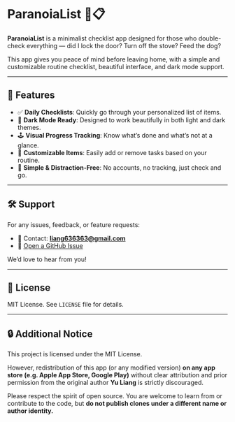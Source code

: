 # ParanoiaList 🧠📋

**ParanoiaList** is a minimalist checklist app designed for those who double-check everything — did I lock the door? Turn off the stove? Feed the dog?

This app gives you peace of mind before leaving home, with a simple and customizable routine checklist, beautiful interface, and dark mode support.

---

## 📱 Features

- ✅ **Daily Checklists**: Quickly go through your personalized list of items.
- 🌙 **Dark Mode Ready**: Designed to work beautifully in both light and dark themes.
- 🕹️ **Visual Progress Tracking**: Know what’s done and what’s not at a glance.
- 🧩 **Customizable Items**: Easily add or remove tasks based on your routine.
- 🧘 **Simple & Distraction-Free**: No accounts, no tracking, just check and go.

---

## 🛠️ Support

For any issues, feedback, or feature requests:

- 📧 Contact: **liang636363@gmail.com**
- 🐞 [Open a GitHub Issue](https://github.com/FredYuL/ParanoiaList/issues)

We’d love to hear from you!

---

## 📜 License

MIT License. See `LICENSE` file for details.

---

## 🔒 Additional Notice

This project is licensed under the MIT License.

However, redistribution of this app (or any modified version) **on any app store (e.g. Apple App Store, Google Play)** without clear attribution and prior permission from the original author **Yu Liang** is strictly discouraged.

Please respect the spirit of open source. You are welcome to learn from or contribute to the code, but **do not publish clones under a different name or author identity.**
